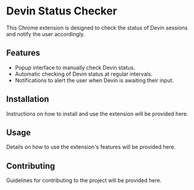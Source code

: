 # Devin Status Checker

This Chrome extension is designed to check the status of Devin sessions and notify the user accordingly.

## Features

- Popup interface to manually check Devin status.
- Automatic checking of Devin status at regular intervals.
- Notifications to alert the user when Devin is awaiting their input.

## Installation

Instructions on how to install and use the extension will be provided here.

## Usage

Details on how to use the extension's features will be provided here.

## Contributing

Guidelines for contributing to the project will be provided here.
